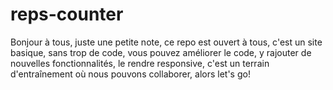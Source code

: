 # reps-counter

Bonjour à tous, juste une petite note, ce repo est ouvert à tous, c'est un site basique, sans trop de code, vous pouvez améliorer le code, y rajouter de nouvelles fonctionnalités, le rendre responsive, c'est un terrain d'entraînement où nous pouvons collaborer, alors let's go! 

